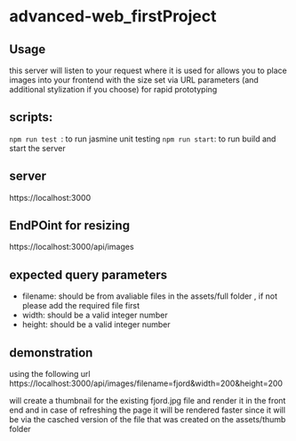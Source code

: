 # advanced-web_firstProject


## Usage
this server will listen to your request where it is used for allows you to place images into your frontend with the size 
set via URL parameters (and additional stylization if you choose) for rapid prototyping

## scripts:
 ```npm run test ```: to run jasmine unit testing
 ```npm run start```: to run build and start the server


## server
https://localhost:3000

## EndPOint for resizing

https://localhost:3000/api/images

## expected query parameters

  - filename: should be from avaliable files in the assets/full folder , if not please add the required file first 
  - width: should be a valid integer number
  - height: should be a valid integer number
  
  
  
  ## demonstration 
  using the following url 
  https://localhost:3000/api/images/filename=fjord&width=200&height=200
  
  will create a thumbnail for the existing fjord.jpg file and render it in the front end
  and in case of refreshing the page it will be rendered faster since it will be via the casched version of the file that
  was created on the assets/thumb folder 
